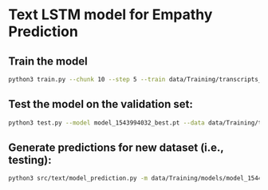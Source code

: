 # Text LSTM model for Empathy Prediction

## Train the model 
```bash
python3 train.py --chunk 10 --step 5 --train data/Training/transcripts_with_scores_difference/ --embeddings data/glove.840B.300d.filtered.word2vec --groundtruth data/Training/Annotations/
```

## Test the model on the validation set:

```bash
python3 test.py --model model_1543994032_best.pt --data data/Training/transcripts_with_scores/ --output data/Training/model_predictions/ --groundtruth data/Training/Annotations/ --embeddings data/glove.840B.300d.filtered.word2vec
```

## Generate predictions for new dataset (i.e., testing):
```bash
python3 src/text/model_prediction.py -m data/Training/models/model_1544087790_Story_1_4850.pt --data data/Testing/transcripts_with_scores/ --output data/Testing/tmp_predictions/
```

